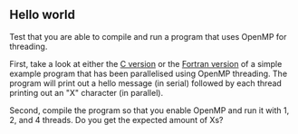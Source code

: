 ## Hello world

Test that you are able to compile and run a program that uses OpenMP for
threading.

First, take a look at either the [C version](hello.c) or the [Fortran
version](hello.F90) of a simple example program that has been parallelised
using OpenMP threading. The program will print out a hello message (in serial)
followed by each thread printing out an "X" character (in parallel).

Second, compile the program so that you enable OpenMP and run it with 1, 2,
and 4 threads. Do you get the expected amount of Xs?
